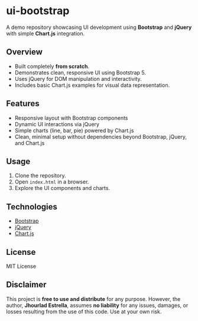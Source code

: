 # ui-bootstrap

A demo repository showcasing UI development using **Bootstrap** and **jQuery** with simple **Chart.js** integration.

## Overview

- Built completely **from scratch**.
- Demonstrates clean, responsive UI using Bootstrap 5.
- Uses jQuery for DOM manipulation and interactivity.
- Includes basic Chart.js examples for visual data representation.

## Features

- Responsive layout with Bootstrap components  
- Dynamic UI interactions via jQuery  
- Simple charts (line, bar, pie) powered by Chart.js  
- Clean, minimal setup without dependencies beyond Bootstrap, jQuery, and Chart.js

## Usage

1. Clone the repository.
2. Open `index.html` in a browser.
3. Explore the UI components and charts.

## Technologies

- [Bootstrap](https://getbootstrap.com/)
- [jQuery](https://jquery.com/)
- [Chart.js](https://www.chartjs.org/)

## License

MIT License

## Disclaimer

This project is **free to use and distribute** for any purpose. However, the author, **Jhourlad Estrella**, assumes **no liability** for any issues, damages, or losses resulting from the use of this code. Use at your own risk.
